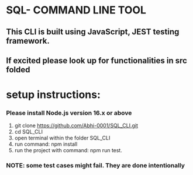 



#                                                                                   SQL- COMMAND LINE TOOL

## This CLI is built using JavaScript, JEST testing framework.
## If excited please look up for functionalities in src folded

# setup instructions: 
### Please install Node.js version 16.x or above
1. git clone https://github.com/Abhi-0001/SQL_CLI.git
2. cd SQL_CLI
3. open terminal within the folder SQL_CLI
4. run command: npm install
5. run the project with command: npm run test.

### NOTE: some test cases might fail. They are done intentionally
